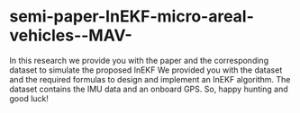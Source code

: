 # semi-paper-InEKF-micro-areal-vehicles--MAV-
In this research we provide you with the paper and the corresponding dataset to simulate the proposed InEKF
We provided you with the dataset and the required formulas to design and implement an InEKF algorithm.
The dataset contains the IMU data and an onboard GPS.
So, happy hunting and good luck!
